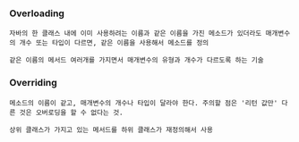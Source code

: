 ### Overloading

`자바의 한 클래스 내에 이미 사용하려는 이름과 같은 이름을 가진 메소드가 있더라도 매개변수의 개수 또는 타입이 다르면, 같은 이름을 사용해서 메소드를 정의`

```
같은 이름의 메서드 여러개를 가지면서 매개변수의 유형과 개수가 다르도록 하는 기술
```

### Overriding

`메소드의 이름이 같고, 매개변수의 개수나 타입이 달라야 한다. 주의할 점은 '리턴 값만' 다른 것은 오버로딩을 할 수 없다는 것.`

```
상위 클래스가 가지고 있는 메서드를 하위 클래스가 재정의해서 사용
```